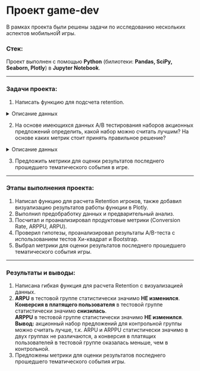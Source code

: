 # Проект game-dev
В рамках проекта были решены задачи по исследованию нескольких аспектов мобильноЙ игры.

### Стек:  
Проект выполнен с помощью **Python** (билиотеки: **Pandas, SciPy, Seaborn, Plotly**) в **Jupyter Notebook**.
___
### Задачи проекта: 

1. Написать функцию для подсчета retention.
<details><summary>Описание данных</summary>
  
   **df_reg_data (данные о времени регистрации)**  
   *reg_ts* - время регистрации  
   *uid* - уникальный индефикатор пользователя  
   
   **df_auth_data (данные о времени захода пользователей в игру)**  
   *reg_ts* - время захода в игру  
   *uid* - уникальный индефикатор пользователя
  </details>  
  
  2. На основе имеющихся данных A/B тестирования наборов акционных предложений определить, какой набор можно считать лучшим? На основе каких метрик стоит принять правильное решение? 
<details><summary>Описание данных</summary>
  
   **df_2 (данные А/В теста)**  
   *user_id* - уникальный id пользователя  
   *revenue* - доход с пользователя  
   *testgroup* - параметр, обозначающий к какой группе относится пользователь (где **a** - контрольная группа, **b** - тестовая группа)
  </details>  
  
  3. Предложить метрики для оценки результатов последнего прошедшего тематического события в игре.

___
### Этапы выполнения проекта:
1) Написал функцию для расчета Retention игроков, также добавил визуализацию результатов работы функции в Plotly.
2) Выполнил предобработку данных и предварительный анализ.
3) Посчитал и проанализировал продуктовые метрики (Conversion Rate, ARPPU, ARPU).
4) Проверил гипотезы, проанализировал результаты А/B-теста с использованием тестов Хи-квадрат и Bootstrap.
5) Выбрал метрики для оценки результатов последнего прошедшего тематического события игры.
___
### Результаты и выводы:
1) Написана гибкая функция для расчета Retention с визуализацией данных.
2) **ARPU** в тестовой группе статистически значимо **НЕ изменился**.  
**Конверсия в платящего пользователя** в тестовой группе статистически значимо **снизилась**.  
**ARPPU** в тестовой группе статистически значимо **НЕ изменился**.  
**Вывод:** акционный набор предложений для контрольной группы можно считать лучше, т.к. ARPU и ARPPU статистически значимо в двух группах не различаются, а конверсия в платящих пользователей в тестовой группе оказалась меньше, чем в контрольной.
3) Предложены метрики для оценки результатов последнего прошедшего тематического события игры.

